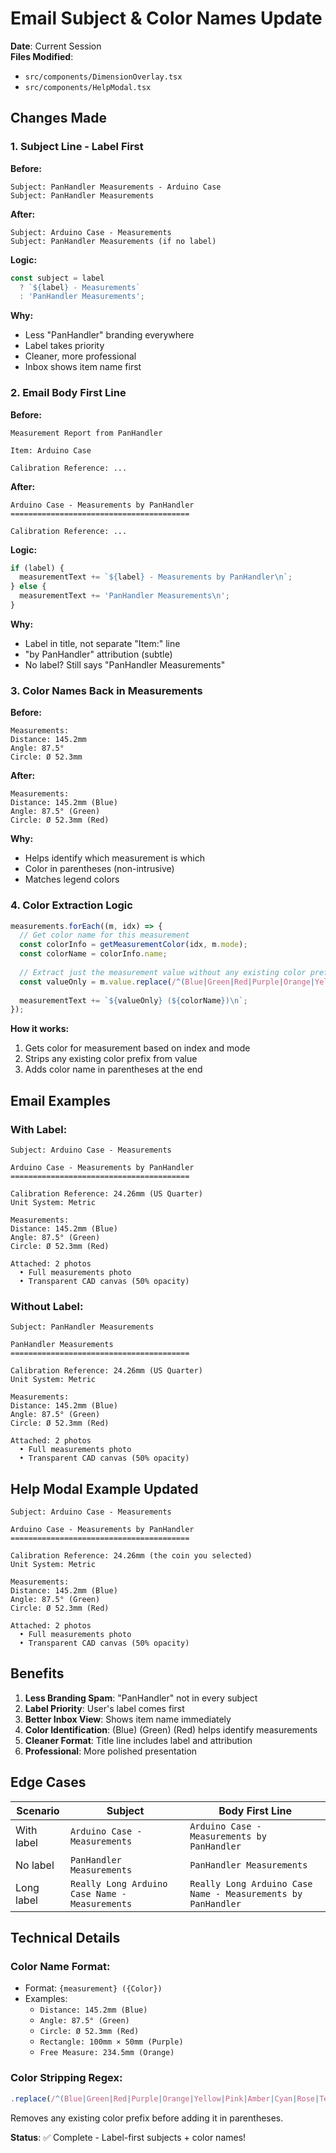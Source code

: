 # Email Subject & Color Names Update

**Date**: Current Session  
**Files Modified**: 
- `src/components/DimensionOverlay.tsx`
- `src/components/HelpModal.tsx`

## Changes Made

### 1. Subject Line - Label First

**Before:**
```
Subject: PanHandler Measurements - Arduino Case
Subject: PanHandler Measurements
```

**After:**
```
Subject: Arduino Case - Measurements
Subject: PanHandler Measurements (if no label)
```

**Logic:**
```typescript
const subject = label 
  ? `${label} - Measurements` 
  : 'PanHandler Measurements';
```

**Why:**
- Less "PanHandler" branding everywhere
- Label takes priority
- Cleaner, more professional
- Inbox shows item name first

### 2. Email Body First Line

**Before:**
```
Measurement Report from PanHandler

Item: Arduino Case

Calibration Reference: ...
```

**After:**
```
Arduino Case - Measurements by PanHandler
========================================

Calibration Reference: ...
```

**Logic:**
```typescript
if (label) {
  measurementText += `${label} - Measurements by PanHandler\n`;
} else {
  measurementText += 'PanHandler Measurements\n';
}
```

**Why:**
- Label in title, not separate "Item:" line
- "by PanHandler" attribution (subtle)
- No label? Still says "PanHandler Measurements"

### 3. Color Names Back in Measurements

**Before:**
```
Measurements:
Distance: 145.2mm
Angle: 87.5°
Circle: Ø 52.3mm
```

**After:**
```
Measurements:
Distance: 145.2mm (Blue)
Angle: 87.5° (Green)
Circle: Ø 52.3mm (Red)
```

**Why:**
- Helps identify which measurement is which
- Color in parentheses (non-intrusive)
- Matches legend colors

### 4. Color Extraction Logic

```typescript
measurements.forEach((m, idx) => {
  // Get color name for this measurement
  const colorInfo = getMeasurementColor(idx, m.mode);
  const colorName = colorInfo.name;
  
  // Extract just the measurement value without any existing color prefix
  const valueOnly = m.value.replace(/^(Blue|Green|Red|Purple|Orange|Yellow|Pink|Amber|Cyan|Rose|Teal|Violet|Crimson|Magenta|Indigo|Sky|Lime)\s+/i, '');
  
  measurementText += `${valueOnly} (${colorName})\n`;
});
```

**How it works:**
1. Gets color for measurement based on index and mode
2. Strips any existing color prefix from value
3. Adds color name in parentheses at the end

## Email Examples

### With Label:
```
Subject: Arduino Case - Measurements

Arduino Case - Measurements by PanHandler
========================================

Calibration Reference: 24.26mm (US Quarter)
Unit System: Metric

Measurements:
Distance: 145.2mm (Blue)
Angle: 87.5° (Green)
Circle: Ø 52.3mm (Red)

Attached: 2 photos
  • Full measurements photo
  • Transparent CAD canvas (50% opacity)
```

### Without Label:
```
Subject: PanHandler Measurements

PanHandler Measurements
========================================

Calibration Reference: 24.26mm (US Quarter)
Unit System: Metric

Measurements:
Distance: 145.2mm (Blue)
Angle: 87.5° (Green)
Circle: Ø 52.3mm (Red)

Attached: 2 photos
  • Full measurements photo
  • Transparent CAD canvas (50% opacity)
```

## Help Modal Example Updated

```
Subject: Arduino Case - Measurements

Arduino Case - Measurements by PanHandler
========================================

Calibration Reference: 24.26mm (the coin you selected)
Unit System: Metric

Measurements:
Distance: 145.2mm (Blue)
Angle: 87.5° (Green)
Circle: Ø 52.3mm (Red)

Attached: 2 photos
  • Full measurements photo
  • Transparent CAD canvas (50% opacity)
```

## Benefits

1. **Less Branding Spam**: "PanHandler" not in every subject
2. **Label Priority**: User's label comes first
3. **Better Inbox View**: Shows item name immediately
4. **Color Identification**: (Blue) (Green) (Red) helps identify measurements
5. **Cleaner Format**: Title line includes label and attribution
6. **Professional**: More polished presentation

## Edge Cases

| Scenario | Subject | Body First Line |
|----------|---------|----------------|
| With label | `Arduino Case - Measurements` | `Arduino Case - Measurements by PanHandler` |
| No label | `PanHandler Measurements` | `PanHandler Measurements` |
| Long label | `Really Long Arduino Case Name - Measurements` | `Really Long Arduino Case Name - Measurements by PanHandler` |

## Technical Details

### Color Name Format:
- Format: `{measurement} ({Color})`
- Examples:
  - `Distance: 145.2mm (Blue)`
  - `Angle: 87.5° (Green)`
  - `Circle: Ø 52.3mm (Red)`
  - `Rectangle: 100mm × 50mm (Purple)`
  - `Free Measure: 234.5mm (Orange)`

### Color Stripping Regex:
```typescript
.replace(/^(Blue|Green|Red|Purple|Orange|Yellow|Pink|Amber|Cyan|Rose|Teal|Violet|Crimson|Magenta|Indigo|Sky|Lime)\s+/i, '')
```

Removes any existing color prefix before adding it in parentheses.

**Status**: ✅ Complete - Label-first subjects + color names!
